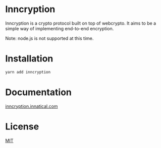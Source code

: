 # Inncryption

Inncryption is a crypto protocol built on top of webcrypto. It aims to be a simple way of implementing end-to-end encryption.

Note: node.js is not supported at this time.

# Installation

```sh
yarn add inncryption
```

# Documentation

[inncryption.innatical.com](https://inncryption.innatical.com)

# License

[MIT](https://github.com/innatical/inncryption/blob/master/LICENSE)
